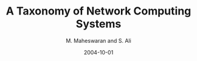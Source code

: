 ---
author: "M. Maheswaran and S. Ali"
title: "A Taxonomy of Network Computing Systems"
journal: "IEEE Computer, Vol. 37, No. 10, pp. 115-117"
location: ""
date: 2004-10-01
---